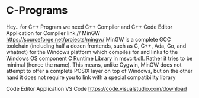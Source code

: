 # C-Programs
Hey.. for C++ Program we need C++ Compiler and C++ Code Editor Application 
for Compiler link
// MinGW 
https://sourceforge.net/projects/mingw/
MinGW is a complete GCC toolchain (including half a dozen frontends, such as C, C++, Ada, Go, and whatnot) for the Windows platform which compiles for and links to the Windows OS component C Runtime Library in msvcrt.dll. Rather it tries to be minimal (hence the name).
This means, unlike Cygwin, MinGW does not attempt to offer a complete POSIX layer on top of Windows, but on the other hand it does not require you to link with a special compatibility library

Code Editor Application 
VS Code
https://code.visualstudio.com/download
